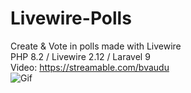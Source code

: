 # Livewire-Polls
Create &amp; Vote in polls made with Livewire
<br>
PHP 8.2 / Livewire 2.12 / Laravel 9
<br>
Video: https://streamable.com/bvaudu
<br>
![Gif](https://i.imgur.com/C1aDJBs.gif)
